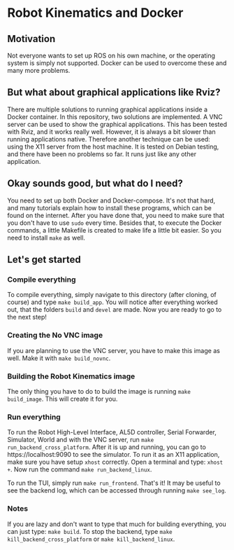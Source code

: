 # Robot Kinematics and Docker

## Motivation

Not everyone wants to set up ROS on his own machine, or the operating system is simply not supported. Docker can be used to overcome these and many more problems.

## But what about graphical applications like Rviz?

There are multiple solutions to running graphical applications inside a Docker container. In this repository, two solutions are implemented. A VNC server can be used to show the graphical applications. This has been tested with Rviz, and it works really well. However, it is always a bit slower than running applications native. Therefore another technique can be used: using the X11 server from the host machine. It is tested on Debian testing, and there have been no problems so far. It runs just like any other application.

## Okay sounds good, but what do I need?

You need to set up both Docker and Docker-compose. It's not that hard, and many tutorials explain how to install these programs, which can be found on the internet. After you have done that, you need to make sure that you don't have to use ```sudo``` every time. Besides that, to execute the Docker commands, a little Makefile is created to make life a little bit easier. So you need to install ```make``` as well.

## Let's get started

### Compile everything

To compile everything, simply navigate to this directory (after cloning, of course) and type ```make build_app```. You will notice after everything worked out, that the folders ```build``` and ```devel``` are made. Now you are ready to go to the next step!

### Creating the No VNC image

If you are planning to use the VNC server, you have to make this image as well. Make it with ```make build_novnc```.

### Building the Robot Kinematics image

The only thing you have to do to build the image is running ```make build_image```. This will create it for you.

### Run everything

To run the Robot High-Level Interface, AL5D controller, Serial Forwarder, Simulator, World and with the VNC server, run ```make run_backend_cross_platform```. After it is up and running, you can go to https://localhost:9090 to see the simulator. To run it as an X11 application, make sure you have setup ```xhost``` correctly. Open a terminal and type: ```xhost +```. Now run the command ```make run_backend_linux```. 

To run the TUI, simply run ```make run_frontend```. That's it! It may be useful to see the backend log, which can be accessed through running ```make see_log```.

### Notes

If you are lazy and don't want to type that much for building everything, you can just type: ```make build```. To stop the backend, type ```make kill_backend_cross_platform``` or ```make kill_backend_linux```.